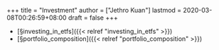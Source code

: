 +++
title = "Investment"
author = ["Jethro Kuan"]
lastmod = 2020-03-08T00:26:59+08:00
draft = false
+++

-   [§investing\_in\_etfs]({{< relref "investing_in_etfs" >}})
-   [§portfolio\_composition]({{< relref "portfolio_composition" >}})

